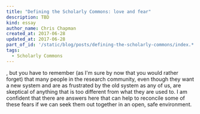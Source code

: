 ```yaml
---
title: "Defining the Scholarly Commons: love and fear"
description: TBD
kind: essay
author_name: Chris Chapman
created_at: 2017-06-28
updated_at: 2017-06-28
part_of_id: '/static/blog/posts/defining-the-scholarly-commons/index.*'
tags:
  - Scholarly Commons
---
```


, but you have
to remember (as I'm sure by now that you would rather forget) that many
people in the research community, even though they want a new system and
are as frustrated by the old system as any of us, are skeptical of anything
that is too different from what they are used to. I am confident that there
are answers here that can help to reconcile some of these fears if we can
seek them out together in an open, safe environment.
